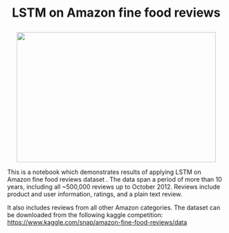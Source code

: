 # <p align="center">LSTM on Amazon fine food reviews </p>

<p align="center">
  <img width="460" height="300" src="https://upload.wikimedia.org/wikipedia/commons/3/3b/The_LSTM_cell.png">
</p>

This is a notebook which demonstrates results of applying LSTM on Amazon fine food reviews dataset . The data span a period of more than 10 years, including all ~500,000 reviews up to October 2012. 
Reviews include product and user information, ratings, and a plain text review. 

It also includes reviews from all other Amazon categories. The dataset can be downloaded from the following kaggle competition:
https://www.kaggle.com/snap/amazon-fine-food-reviews/data
